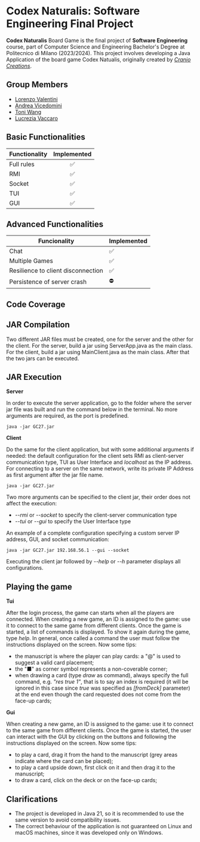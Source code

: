 # Codex Naturalis: Software Engineering Final Project

**Codex Naturalis** Board Game is the final project of **Software Engineering** course, part of Computer Science and Engineering Bachelor's Degree at Politecnico di Milano (2023/2024).
This project involves developing a Java Application of the board game Codex Natualis, originally created by [_Cranio Creations_](https://www.craniocreations.it/prodotto/codex-naturalis).


## Group Members
* [Lorenzo Valentini](https://github.com/lorenzotini)
* [Andrea Vicedomini](https://github.com/bicix-72)
* [Toni Wang](https://github.com/wangteyi)
* [Lucrezia Vaccaro](https://github.com/lucreziavaccaro)



## Basic Functionalities
| Functionality  | Implemented |
|----------------|:-----------:|
| Full rules     |      ✅       |
| RMI           |      ✅      |
|Socket         |      ✅      |
|TUI            |      ✅      |
|GUI            |      ✅      |

## Advanced Functionalities
|Funcionality  | Implemented |
|--------------|:------------|
| Chat         | ✅           |
| Multiple Games| ✅            |
|Resilience to client disconnection| ✅          |
| Persistence of server crash| ⛔         |

## Code Coverage


## JAR Compilation
Two different JAR files must be created, one for the server and the other for the client.
For the server, build a jar using ServerApp.java as the main class. For the client, build a jar using MainClient.java as the main class.
After that the two jars can be executed.

## JAR Execution
**Server**

In order to execute the server application, go to the folder where the server jar file was built and run the command below in the terminal. No more arguments are required, as the port is predefined. 
```shell
java -jar GC27.jar
```

**Client**

Do the same for the client application, but with some additional arguments if needed:
the default configuration for the client sets RMI as client-server communication type, TUI as User Interface and _localhost_ as the IP address.
For connecting to a server on the same network, write its private IP Address as first argument after the jar file name.
```shell
java -jar GC27.jar 
```

Two more arguments can be specified to the client jar, their order does not affect the execution:
*  _--rmi_ or _--socket_  to specify the client-server communication type
* _--tui_ or _--gui_ to specify the User Interface type

An example of a complete configuration specifying a custom server IP address, GUI, and socket communication:
```shell
java -jar GC27.jar 192.168.56.1 --gui --socket
```

Executing the client jar followed by _--help_ or _--h_ parameter displays all configurations.

## Playing the game

**Tui**

After the login process, the game can starts when all the players are connected.
When creating a new game, an ID is assigned to the game: use it to connect to the same game from different clients.
Once the game is started, a list of commands is displayed. To show it again during the game, type _help_.
In general, once called a command the user must follow the instructions displayed on the screen.
Now some tips:
* the manuscript is where the player can play cards: a "@" is used to suggest a valid card placement;
* the "■" as corner symbol represents a non-coverable corner;
* when drawing a card (type _draw_ as command), always specify the full command, e.g. _"res true 1"_, that is to say an index is required (it will be ignored in this case since _true_ was specified as _[fromDeck]_ parameter) at the end even though the card requested does not come from the face-up cards;

**Gui**

When creating a new game, an ID is assigned to the game: use it to connect to the same game from different clients.
Once the game is started, the user can interact with the GUI by clicking on the buttons and following the instructions displayed on the screen.
Now some tips: 
* to play a card, drag it from the hand to the manuscript (grey areas indicate where the card can be placed);
* to play a card upside down, first click on it and then drag it to the manuscript;
* to draw a card, click on the deck or on the face-up cards;

## Clarifications
* The project is developed in Java 21, so it is recommended to use the same version to avoid compatibility issues.
* The correct behaviour of the application is not guaranteed on Linux and macOS machines, since it was developed only on Windows.